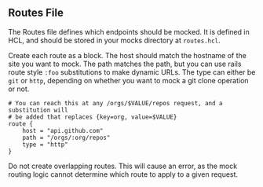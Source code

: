 ## Routes File

The Routes file defines which endpoints should be mocked. It is defined in HCL,
and should be stored in your mocks directory at `routes.hcl`.

Create each route as a block. The host should match the hostname of the site
you want to mock. The path matches the path, but you can use rails route style
`:foo` substitutions to make dynamic URLs. The type can either be `git` or
`http`, depending on whether you want to mock a git clone operation or not.

```hcl
# You can reach this at any /orgs/$VALUE/repos request, and a substitution will
# be added that replaces {key=org, value=$VALUE}
route {
    host = "api.github.com"
    path = "/orgs/:org/repos"
    type = "http"
}
```

Do not create overlapping routes. This will cause an error, as the mock routing
logic cannot determine which route to apply to a given request.
